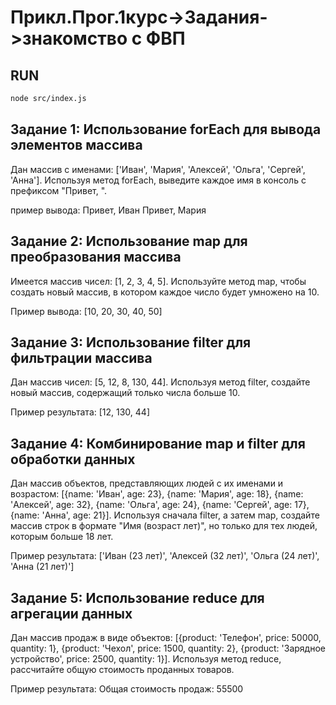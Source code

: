 # Прикл.Прог.1курс->Задания->знакомство с ФВП

## RUN
```bash
node src/index.js
```

## Задание 1: Использование forEach для вывода элементов массива
Дан массив с именами: ['Иван', 'Мария', 'Алексей', 'Ольга', 'Сергей', 'Анна']. Используя метод forEach, выведите каждое имя в консоль с префиксом "Привет, ".

пример вывода:
Привет, Иван
Привет, Мария


## Задание 2: Использование map для преобразования массива
Имеется массив чисел: [1, 2, 3, 4, 5]. Используйте метод map, чтобы создать новый массив, в котором каждое число будет умножено на 10.

Пример вывода:
[10, 20, 30, 40, 50]


## Задание 3: Использование filter для фильтрации массива
Дан массив чисел: [5, 12, 8, 130, 44]. Используя метод filter, создайте новый массив, содержащий только числа больше 10.

Пример результата:
[12, 130, 44]


## Задание 4: Комбинирование map и filter для обработки данных
Дан массив объектов, представляющих людей с их именами и возрастом: [{name: 'Иван', age: 23}, {name: 'Мария', age: 18}, {name: 'Алексей', age: 32}, {name: 'Ольга', age: 24}, {name: 'Сергей', age: 17}, {name: 'Анна', age: 21}]. Используя сначала filter, а затем map, создайте массив строк в формате "Имя (возраст лет)", но только для тех людей, которым больше 18 лет.

Пример результата:
['Иван (23 лет)', 'Алексей (32 лет)', 'Ольга (24 лет)', 'Анна (21 лет)']

## Задание 5: Использование reduce для агрегации данных
Дан массив продаж в виде объектов: [{product: 'Телефон', price: 50000, quantity: 1}, {product: 'Чехол', price: 1500, quantity: 2}, {product: 'Зарядное устройство', price: 2500, quantity: 1}]. Используя метод reduce, рассчитайте общую стоимость проданных товаров.

Пример результата:
Общая стоимость продаж: 55500